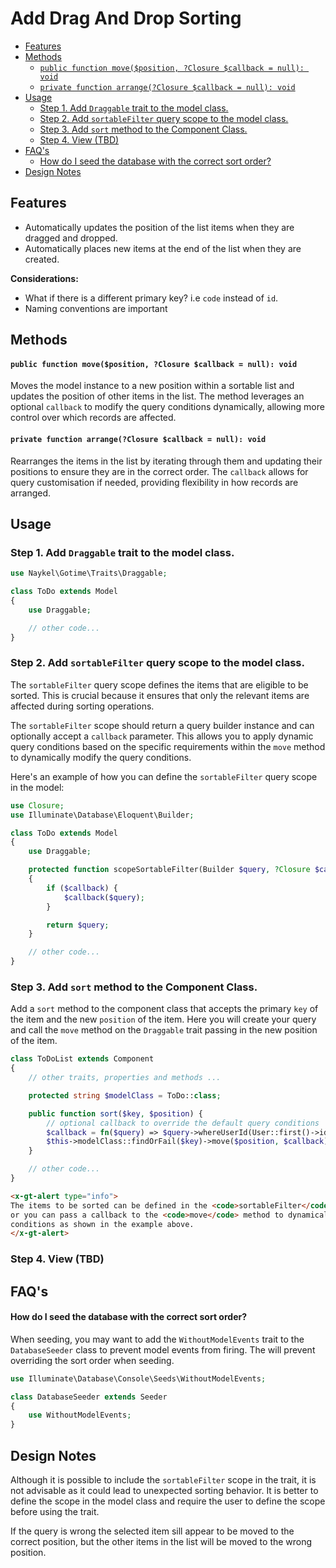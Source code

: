 # Add Drag And Drop Sorting

- [Features](#features)
- [Methods](#methods)
    - [`public function move($position, ?Closure $callback = null): void`](#public-function-moveposition-closure-callback--null-void)
    - [`private function arrange(?Closure $callback = null): void`](#private-function-arrangeclosure-callback--null-void)
- [Usage](#usage)
  - [Step 1. Add `Draggable` trait to the model class.](#step-1-add-draggable-trait-to-the-model-class)
  - [Step 2. Add `sortableFilter` query scope to the model class.](#step-2-add-sortablefilter-query-scope-to-the-model-class)
  - [Step 3. Add `sort` method to the Component Class.](#step-3-add-sort-method-to-the-component-class)
  - [Step 4. View (TBD)](#step-4-view-tbd)
- [FAQ's](#faqs)
    - [How do I seed the database with the correct sort order?](#how-do-i-seed-the-database-with-the-correct-sort-order)
- [Design Notes](#design-notes)

## Features

- Automatically updates the position of the list items when they are dragged and dropped.
- Automatically places new items at the end of the list when they are created.

**Considerations:**

- What if there is a different primary key? i.e `code` instead of `id`.
- Naming conventions are important

## Methods

#### `public function move($position, ?Closure $callback = null): void`

Moves the model instance to a new position within a sortable list and updates the position of other
items in the list. The method leverages an optional `callback` to modify the query conditions
dynamically, allowing more control over which records are affected.

#### `private function arrange(?Closure $callback = null): void`

Rearranges the items in the list by iterating through them and updating their positions to ensure
they are in the correct order. The `callback` allows for query customisation if needed, providing
flexibility in how records are arranged.

## Usage

### Step 1. Add `Draggable` trait to the model class.

```php +torchlight-php
use Naykel\Gotime\Traits\Draggable;

class ToDo extends Model
{
    use Draggable;

    // other code...
}
```

### Step 2. Add `sortableFilter` query scope to the model class.

The `sortableFilter` query scope defines the items that are eligible to be sorted. This is crucial
because it ensures that only the relevant items are affected during sorting operations.

The `sortableFilter` scope should return a query builder instance and can optionally accept a
`callback` parameter. This allows you to apply dynamic query conditions based on the specific
requirements within the `move` method to dynamically modify the query conditions.

Here's an example of how you can define the `sortableFilter` query scope in the model:

```php +torchlight-php
use Closure;
use Illuminate\Database\Eloquent\Builder;

class ToDo extends Model
{
    use Draggable;

    protected function scopeSortableFilter(Builder $query, ?Closure $callback = null): Builder
    {
        if ($callback) {
            $callback($query);
        }

        return $query;
    }

    // other code...
}
```



### Step 3. Add `sort` method to the Component Class.

Add a `sort` method to the component class that accepts the primary `key` of the item and the new
`position` of the item. Here you will create your query and call the `move` method on the
`Draggable` trait passing in the new position of the item.



```php +torchlight-php
class ToDoList extends Component
{
    // other traits, properties and methods ...

    protected string $modelClass = ToDo::class;

    public function sort($key, $position) {
        // optional callback to override the default query conditions
        $callback = fn($query) => $query->whereUserId(User::first()->id);
        $this->modelClass::findOrFail($key)->move($position, $callback);
    }

    // other code...
}
```

```html +parse
<x-gt-alert type="info">
The items to be sorted can be defined in the <code>sortableFilter</code> scope in the model class,
or you can pass a callback to the <code>move</code> method to dynamically modify the query
conditions as shown in the example above.
</x-gt-alert>
```

### Step 4. View (TBD)

## FAQ's

#### <question>How do I seed the database with the correct sort order?</question>

When seeding, you may want to add the `WithoutModelEvents` trait to the `DatabaseSeeder` class to
prevent model events from firing. The will prevent overriding the sort order when seeding.

```php +torchlight-php
use Illuminate\Database\Console\Seeds\WithoutModelEvents;

class DatabaseSeeder extends Seeder
{
    use WithoutModelEvents;
}
```

## Design Notes

Although it is possible to include the `sortableFilter` scope in the trait, it is not advisable as
it could lead to unexpected sorting behavior. It is better to define the scope in the model class
and require the user to define the scope before using the trait.

If the query is wrong the selected item sill appear to be moved to the correct position, but the
other items in the list will be moved to the wrong position.
